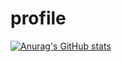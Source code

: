 # profile

[![Anurag's GitHub stats](https://github-readme-stats.vercel.app/api?username=chongrufan123)](https://github.com/anuraghazra/github-readme-stats)
